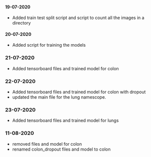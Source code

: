 #### 19-07-2020
- Added train test split script and script to count all the images in a directory

#### 20-07-2020
- Added script for training the models

### 21-07-2020
- Added tensorboard files and trained model for colon

### 22-07-2020
- Added tensorboard files and trained model for colon with dropout
- updated the main file for the lung namescope.

### 23-07-2020
- Added tensorboard files and trained model for lungs

### 11-08-2020
- removed files and model for colon
- renamed colon_dropout files and model to colon
